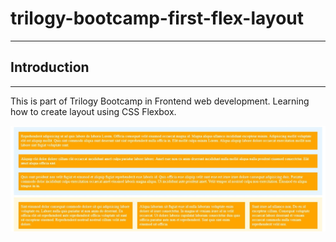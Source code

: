 
# trilogy-bootcamp-first-flex-layout
---

## Introduction
---

This is part of Trilogy Bootcamp in Frontend web development. Learning how to create layout using CSS Flexbox.



![first-flex-layout-snapshot](./first-flex-layout-snapshot.JPG)




